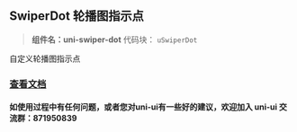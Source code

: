

## SwiperDot 轮播图指示点
> **组件名：uni-swiper-dot**
> 代码块： `uSwiperDot`


自定义轮播图指示点

### [查看文档](https://uniapp.dcloud.io/component/uniui/uni-swiper-dot)
#### 如使用过程中有任何问题，或者您对uni-ui有一些好的建议，欢迎加入 uni-ui 交流群：871950839 
